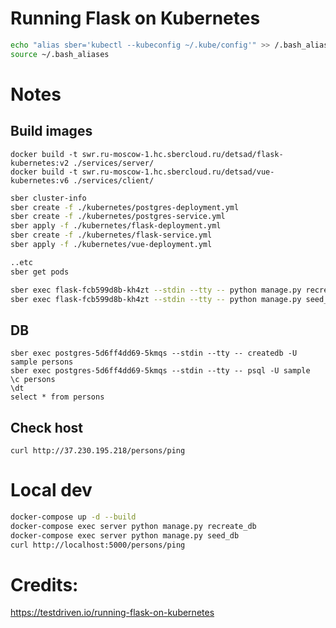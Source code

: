 # Running Flask on Kubernetes

```sh
echo "alias sber='kubectl --kubeconfig ~/.kube/config'" >> /.bash_aliases
source ~/.bash_aliases
```

# Notes

## Build images
```
docker build -t swr.ru-moscow-1.hc.sbercloud.ru/detsad/flask-kubernetes:v2 ./services/server/
docker build -t swr.ru-moscow-1.hc.sbercloud.ru/detsad/vue-kubernetes:v6 ./services/client/
```


```sh
sber cluster-info
sber create -f ./kubernetes/postgres-deployment.yml 
sber create -f ./kubernetes/postgres-service.yml
sber apply -f ./kubernetes/flask-deployment.yml
sber create -f ./kubernetes/flask-service.yml
sber apply -f ./kubernetes/vue-deployment.yml

..etc
sber get pods

sber exec flask-fcb599d8b-kh4zt --stdin --tty -- python manage.py recreate_db
sber exec flask-fcb599d8b-kh4zt --stdin --tty -- python manage.py seed_db
```

## DB

```
sber exec postgres-5d6ff4dd69-5kmqs --stdin --tty -- createdb -U sample persons
sber exec postgres-5d6ff4dd69-5kmqs --stdin --tty -- psql -U sample
\c persons
\dt
select * from persons
```



## Check host

```
curl http://37.230.195.218/persons/ping
```



# Local dev

```sh
docker-compose up -d --build
docker-compose exec server python manage.py recreate_db
docker-compose exec server python manage.py seed_db
curl http://localhost:5000/persons/ping
```

# Credits:
https://testdriven.io/running-flask-on-kubernetes

